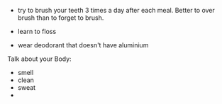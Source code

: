 - try to brush your teeth 3 times a day
after each meal. Better to over brush than to forget to brush.

- learn to floss

- wear deodorant that doesn't have aluminium


Talk about your Body:
- smell
- clean
- sweat
- 
